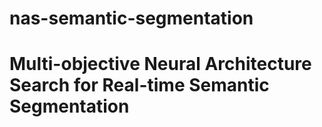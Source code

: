 # nas-semantic-segmentation
# Multi-objective Neural Architecture Search for Real-time Semantic Segmentation 
